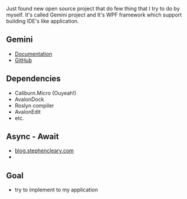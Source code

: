 Just found new open source project that do few thing that I try to do by myself.
It's called Gemini project and It's WPF framework which support building IDE's like application.

## Gemini ##
* [Documentation](http://documentup.com/tgjones/gemini)
* [GitHub](https://github.com/tgjones/gemini)

## Dependencies ##
* Caliburn.Micro (Ouyeah!)
* AvalonDock
* Roslyn compiler
* AvalonEdit
* etc.

## Async - Await ##
* [blog.stephencleary.com](http://blog.stephencleary.com/2012/02/async-and-await.html)
* 

## Goal ##
* try to implement to my application
